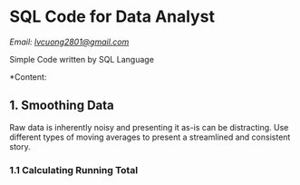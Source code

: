 # SQL Code for Data Analyst
*Email: lvcuong2801@gmail.com*

Simple Code written by SQL Language

*Content:

## 1. Smoothing Data

  Raw data is inherently noisy and presenting it as-is can be distracting. Use different types of moving averages to present a streamlined and consistent story.
  
  
### 1.1 Calculating Running Total

